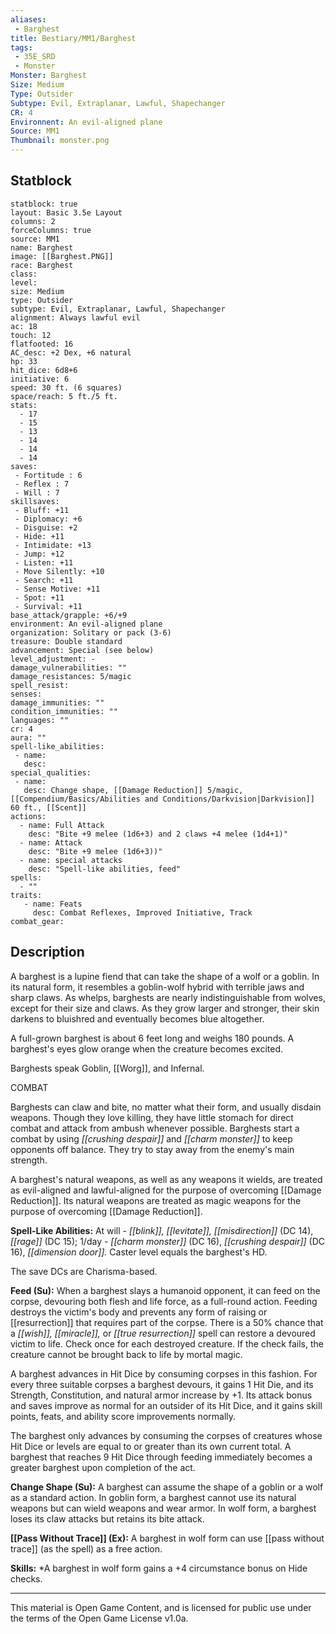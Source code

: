 ```yaml
---
aliases:
 - Barghest
title: Bestiary/MM1/Barghest
tags: 
 - 35E_SRD
 - Monster
Monster: Barghest
Size: Medium
Type: Outsider
Subtype: Evil, Extraplanar, Lawful, Shapechanger
CR: 4
Environnent: An evil-aligned plane
Source: MM1
Thumbnail: monster.png
---
```


## Statblock

```statblock
statblock: true
layout: Basic 3.5e Layout
columns: 2
forceColumns: true
source: MM1 
name: Barghest
image: [[Barghest.PNG]]
race: Barghest
class: 
level: 
size: Medium
type: Outsider
subtype: Evil, Extraplanar, Lawful, Shapechanger
alignment: Always lawful evil
ac: 18
touch: 12
flatfooted: 16
AC_desc: +2 Dex, +6 natural
hp: 33
hit_dice: 6d8+6
initiative: 6
speed: 30 ft. (6 squares)
space/reach: 5 ft./5 ft.
stats:
  - 17
  - 15
  - 13
  - 14
  - 14
  - 14
saves:
 - Fortitude : 6
 - Reflex : 7
 - Will : 7
skillsaves:
 - Bluff: +11
 - Diplomacy: +6
 - Disguise: +2
 - Hide: +11
 - Intimidate: +13
 - Jump: +12
 - Listen: +11
 - Move Silently: +10
 - Search: +11
 - Sense Motive: +11
 - Spot: +11
 - Survival: +11
base_attack/grapple: +6/+9
environment: An evil-aligned plane
organization: Solitary or pack (3-6)
treasure: Double standard
advancement: Special (see below)
level_adjustment: -
damage_vulnerabilities: ""
damage_resistances: 5/magic
spell_resist: 
senses: 
damage_immunities: ""
condition_immunities: ""
languages: ""
cr: 4
aura: ""
spell-like_abilities:
 - name: 
   desc: 
special_qualities:
 - name:
   desc: Change shape, [[Damage Reduction]] 5/magic, [[Compendium/Basics/Abilities and Conditions/Darkvision|Darkvision]] 60 ft., [[Scent]]
actions:
  - name: Full Attack
    desc: "Bite +9 melee (1d6+3) and 2 claws +4 melee (1d4+1)"
  - name: Attack
    desc: "Bite +9 melee (1d6+3))"
  - name: special attacks
    desc: "Spell-like abilities, feed"
spells:
  - ""
traits:
   - name: Feats
     desc: Combat Reflexes, Improved Initiative, Track
combat_gear:  
```

## Description



A barghest is a lupine fiend that can take the shape of a wolf or a goblin. In its natural form, it resembles a goblin-wolf hybrid with terrible jaws and sharp claws. As whelps, barghests are nearly indistinguishable from wolves, except for their size and claws. As they grow larger and stronger, their skin darkens to bluishred and eventually becomes blue altogether.

A full-grown barghest is about 6 feet long and weighs 180 pounds. A barghest's eyes glow orange when the creature becomes excited.

Barghests speak Goblin, [[Worg]], and Infernal.

COMBAT

Barghests can claw and bite, no matter what their form, and usually disdain weapons. Though they love killing, they have little stomach for direct combat and attack from ambush whenever possible. Barghests start a combat by using *[[crushing despair]]* and *[[charm monster]]* to keep opponents off balance. They try to stay away from the enemy's main strength.

A barghest's natural weapons, as well as any weapons it wields, are treated as evil-aligned and lawful-aligned for the purpose of overcoming [[Damage Reduction]]. Its natural weapons are treated as magic weapons for the purpose of overcoming [[Damage Reduction]].


**Spell-Like Abilities:** At will - *[[blink]], [[levitate]], [[misdirection]]* (DC 14), *[[rage]]* (DC 15); 1/day - *[[charm monster]]* (DC 16), *[[crushing despair]]* (DC 16), *[[dimension door]].* Caster level equals the barghest's HD.

The save DCs are Charisma-based.


**Feed (Su):** When a barghest slays a humanoid opponent, it can feed on the corpse, devouring both flesh and life force, as a full-round action. Feeding destroys the victim's body and prevents any form of raising or [[resurrection]] that requires part of the corpse. There is a 50% chance that a *[[wish]], [[miracle]],* or *[[true resurrection]]* spell can restore a devoured victim to life. Check once for each destroyed creature. If the check fails, the creature cannot be brought back to life by mortal magic.

A barghest advances in Hit Dice by consuming corpses in this fashion. For every three suitable corpses a barghest devours, it gains 1 Hit Die, and its Strength, Constitution, and natural armor increase by +1. Its attack bonus and saves improve as normal for an outsider of its Hit Dice, and it gains skill points, feats, and ability score improvements normally.

The barghest only advances by consuming the corpses of creatures whose Hit Dice or levels are equal to or greater than its own current total. A barghest that reaches 9 Hit Dice through feeding immediately becomes a greater barghest upon completion of the act.


**Change Shape (Su):** A barghest can assume the shape of a goblin or a wolf as a standard action. In goblin form, a barghest cannot use its natural weapons but can wield weapons and wear armor. In wolf form, a barghest loses its claw attacks but retains its bite attack.


**[[Pass Without Trace]] (Ex):** A barghest in wolf form can use [[pass without trace]] (as the spell) as a free action.


**Skills:** *A barghest in wolf form gains a +4 circumstance bonus on Hide checks.

---

This material is Open Game Content, and is licensed for public use under the terms of the Open Game License v1.0a.
